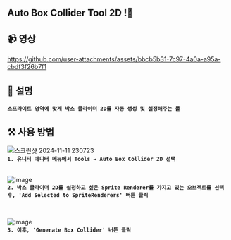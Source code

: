 ##  Auto Box Collider Tool 2D !👋  

## 📹 영상
https://github.com/user-attachments/assets/bbcb5b31-7c97-4a0a-a95a-cbdf3f26b7f1


## 📄 설명
**`스프라이트 영역에 맞게 박스 콜라이더 2D를 자동 생성 및 설정해주는 툴`** </br>

## ⚒️ 사용 방법

![스크린샷 2024-11-11 230723](https://github.com/user-attachments/assets/d6b2fc13-8b8b-407c-917f-30184c2693a8)
</br>
**`1. 유니티 에디터 메뉴에서 Tools → Auto Box Collider 2D 선택`**
</br></br>

![image](https://github.com/user-attachments/assets/eac751f7-7eec-4c2d-be77-a544dba45e35)
</br>
**`2. 박스 콜라이더 2D를 설정하고 싶은 Sprite Renderer를 가지고 있는 오브젝트를 선택 후, 'Add Selected to SpriteRenderers' 버튼 클릭 `**

</br>

![image](https://github.com/user-attachments/assets/b5aaaa73-e14d-46cf-9456-f06cbb000b6a)
</br>
**`3. 이후, 'Generate Box Collider' 버튼 클릭 `**
